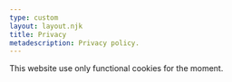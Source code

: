 ```yaml
---
type: custom
layout: layout.njk
title: Privacy
metadescription: Privacy policy.
---
```

This website use only functional cookies for the moment.
